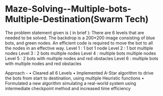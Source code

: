 # Maze-Solving--Multiple-bots-Multiple-Destination(Swarm Tech)

The problem statement given is ( in brief ):
		There are 6 levels that are needed to be solved. The backdrop is a 200*200 image
		consisting of blue bots, and green nodes. An efficient code is required to move 
		the bot to all the nodes in an effective way.
		Level 1 : 1 bot 1 node
		Level 2 : 1 bot multiple nodes
		Level 3 : 2 bots multiple nodes
		Level 4 : multiple bots multiple nodes
		Level 5 : 2 bots with multiple nodes and red obstacles
		Level 6 : multiple bots with multiple nodes and red obstacles

Approach -
• Cleared all 6 Levels
• Implemented A-Star algorithm to drive the bots from start to destination, using multiple Heuristic functions
• Formulated a new algorithm simulating a real-world system using intermediate checkpoint method and increased time efficiency
